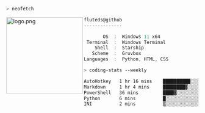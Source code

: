 ```zsh
> neofetch
```

<!--img align="left" src="https://github.com/fluteds.png" alt="logo.png" width="200"/>-->
<img align="left" src="https://external-content.duckduckgo.com/iu/?u=https%3A%2F%2F78.media.tumblr.com%2F975fca5f82161b190efdcaa05ffbd4ec%2Ftumblr_p6q6m9TJF01x3p3jmo1_500.png&f=1&nofb=1" alt="logo.png" width="200"/>

```csharp
fluteds@github
--------------

       OS  :  Windows 11 x64
 Terminal  :  Windows Terminal
    Shell  :  Starship
   Scheme  :  Gruvbox
Languages  :  Python, HTML, CSS
```

```zsh
> coding-stats --weekly
```

<!--START_SECTION:waka-->

```txt
AutoHotkey   1 hr 16 mins    ██████████░░░░░░░░░░░░░░░   40.49 %
Markdown     1 hr 4 mins     ████████▓░░░░░░░░░░░░░░░░   34.47 %
PowerShell   36 mins         ████▓░░░░░░░░░░░░░░░░░░░░   19.18 %
Python       6 mins          █░░░░░░░░░░░░░░░░░░░░░░░░   03.37 %
INI          2 mins          ▒░░░░░░░░░░░░░░░░░░░░░░░░   01.33 %
```

<!--END_SECTION:waka-->
